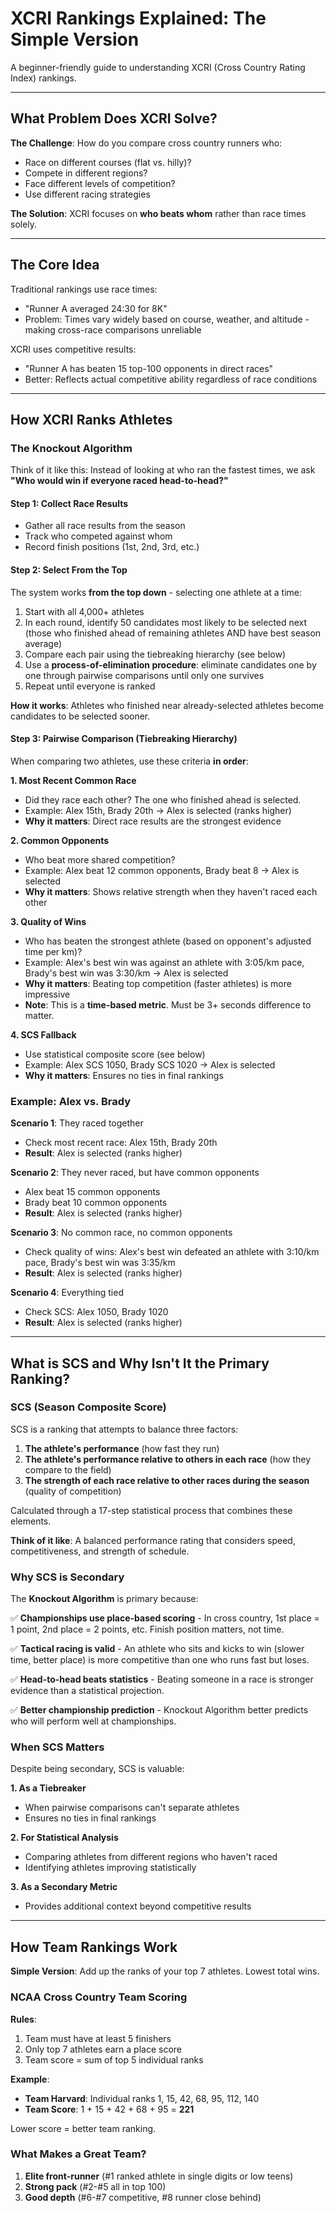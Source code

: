 # XCRI Rankings Explained: The Simple Version

A beginner-friendly guide to understanding XCRI (Cross Country Rating Index) rankings.

---

## What Problem Does XCRI Solve?

**The Challenge**: How do you compare cross country runners who:

- Race on different courses (flat vs. hilly)?  
- Compete in different regions?  
- Face different levels of competition?  
- Use different racing strategies 

**The Solution**: XCRI focuses on **who beats whom** rather  than race times solely.

---

## The Core Idea

Traditional rankings use race times:

- "Runner A averaged 24:30 for 8K"  
- Problem: Times vary widely based on course, weather, and altitude \- making cross-race comparisons unreliable

XCRI uses competitive results:

- "Runner A has beaten 15 top-100 opponents in direct races"  
- Better: Reflects actual competitive ability regardless of race conditions

---

## How XCRI Ranks Athletes

### The Knockout Algorithm

Think of it like this: Instead of looking at who ran the fastest times, we ask **"Who would win if everyone raced head-to-head?"**

#### **Step 1: Collect Race Results**

- Gather all race results from the season  
- Track who competed against whom  
- Record finish positions (1st, 2nd, 3rd, etc.)

#### **Step 2: Select From the Top**

The system works **from the top down** \- selecting one athlete at a time:

1. Start with all 4,000+ athletes  
2. In each round, identify 50 candidates most likely to be selected next (those who finished ahead of remaining athletes AND have best season average)  
3. Compare each pair using the tiebreaking hierarchy (see below)  
4. Use a **process-of-elimination procedure**: eliminate candidates one by one through pairwise comparisons until only one survives  
5. Repeat until everyone is ranked

**How it works**: Athletes who finished near already-selected athletes become candidates to be selected sooner.

#### **Step 3: Pairwise Comparison (Tiebreaking Hierarchy)**

When comparing two athletes, use these criteria **in order**:

**1\. Most Recent Common Race**

- Did they race each other? The one who finished ahead is selected.  
- Example: Alex 15th, Brady 20th → Alex is selected (ranks higher)  
- **Why it matters**: Direct race results are the strongest evidence

**2\. Common Opponents**

- Who beat more shared competition?  
- Example: Alex beat 12 common opponents, Brady beat 8 → Alex is selected  
- **Why it matters**: Shows relative strength when they haven't raced each other

**3\. Quality of Wins**

- Who has beaten the strongest athlete (based on opponent's adjusted time per km)?  
- Example: Alex's best win was against an athlete with 3:05/km pace, Brady's best win was 3:30/km → Alex is selected  
- **Why it matters**: Beating top competition (faster athletes) is more impressive  
- **Note**: This is a **time-based metric**. Must be 3+ seconds difference to matter.

**4\. SCS Fallback**

- Use statistical composite score (see below)  
- Example: Alex SCS 1050, Brady SCS 1020 → Alex is selected  
- **Why it matters**: Ensures no ties in final rankings

### Example: Alex vs. Brady

**Scenario 1**: They raced together

- Check most recent race: Alex 15th, Brady 20th  
- **Result**: Alex is selected (ranks higher)

**Scenario 2**: They never raced, but have common opponents

- Alex beat 15 common opponents  
- Brady beat 10 common opponents  
- **Result**: Alex is selected (ranks higher)

**Scenario 3**: No common race, no common opponents

- Check quality of wins: Alex's best win defeated an athlete with 3:10/km pace, Brady's best win was 3:35/km  
- **Result**: Alex is selected (ranks higher)

**Scenario 4**: Everything tied

- Check SCS: Alex 1050, Brady 1020  
- **Result**: Alex is selected (ranks higher)

---

## What is SCS and Why Isn't It the Primary Ranking?

### SCS (Season Composite Score)

SCS is a ranking that attempts to balance three factors:

1. **The athlete's performance** (how fast they run)  
2. **The athlete's performance relative to others in each race** (how they compare to the field)  
3. **The strength of each race relative to other races during the season** (quality of competition)

Calculated through a 17-step statistical process that combines these elements.

**Think of it like**: A balanced performance rating that considers speed, competitiveness, and strength of schedule.

### Why SCS is Secondary

The **Knockout Algorithm** is primary because:

✅ **Championships use place-based scoring** \- In cross country, 1st place \= 1 point, 2nd place \= 2 points, etc. Finish position matters, not time.

✅ **Tactical racing is valid** \- An athlete who sits and kicks to win (slower time, better place) is more competitive than one who runs fast but loses.

✅ **Head-to-head beats statistics** \- Beating someone in a race is stronger evidence than a statistical projection.

✅ **Better championship prediction** \- Knockout Algorithm better predicts who will perform well at championships.

### When SCS Matters

Despite being secondary, SCS is valuable:

**1\. As a Tiebreaker**

- When pairwise comparisons can't separate athletes  
- Ensures no ties in final rankings

**2\. For Statistical Analysis**

- Comparing athletes from different regions who haven't raced  
- Identifying athletes improving statistically

**3\. As a Secondary Metric**

- Provides additional context beyond competitive results

---

## How Team Rankings Work

**Simple Version**: Add up the ranks of your top 7 athletes. Lowest total wins.

### NCAA Cross Country Team Scoring

**Rules**:

1. Team must have at least 5 finishers  
2. Only top 7 athletes earn a place score  
3. Team score \= sum of top 5 individual ranks

**Example**:

- **Team Harvard**: Individual ranks 1, 15, 42, 68, 95, 112, 140  
- **Team Score**: 1 \+ 15 \+ 42 \+ 68 \+ 95 \= **221**

Lower score \= better team ranking.

### What Makes a Great Team?

1. **Elite front-runner** (\#1 ranked athlete in single digits or low teens)  
2. **Strong pack** (\#2-\#5 all in top 100\)  
3. **Good depth** (\#6-\#7 competitive, \#8 runner close behind)
